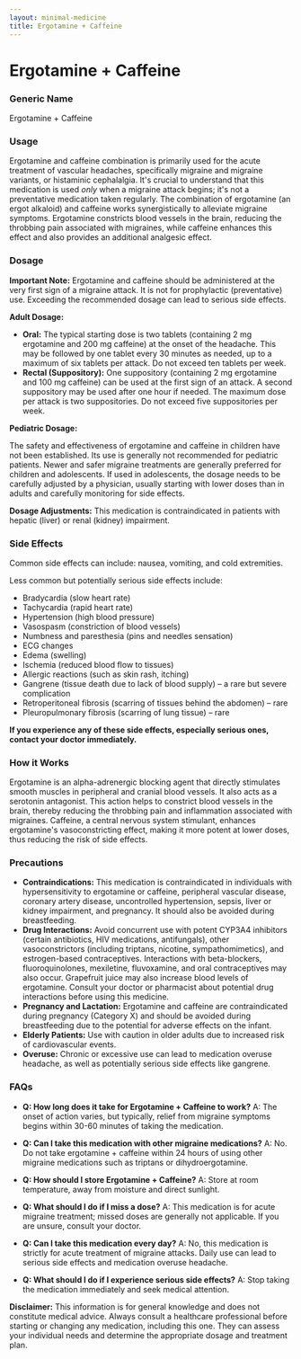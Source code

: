 ```yaml
---
layout: minimal-medicine
title: Ergotamine + Caffeine
---
```


# Ergotamine + Caffeine
### Generic Name
Ergotamine + Caffeine

### Usage

Ergotamine and caffeine combination is primarily used for the acute treatment of vascular headaches, specifically migraine and migraine variants, or histaminic cephalalgia.  It's crucial to understand that this medication is used *only* when a migraine attack begins; it's not a preventative medication taken regularly.  The combination of ergotamine (an ergot alkaloid) and caffeine works synergistically to alleviate migraine symptoms.  Ergotamine constricts blood vessels in the brain, reducing the throbbing pain associated with migraines, while caffeine enhances this effect and also provides an additional analgesic effect.

### Dosage

**Important Note:** Ergotamine and caffeine should be administered at the very first sign of a migraine attack.  It is not for prophylactic (preventative) use.  Exceeding the recommended dosage can lead to serious side effects.

**Adult Dosage:**

* **Oral:** The typical starting dose is two tablets (containing 2 mg ergotamine and 200 mg caffeine) at the onset of the headache.  This may be followed by one tablet every 30 minutes as needed, up to a maximum of six tablets per attack. Do not exceed ten tablets per week.
* **Rectal (Suppository):**  One suppository (containing 2 mg ergotamine and 100 mg caffeine) can be used at the first sign of an attack. A second suppository may be used after one hour if needed. The maximum dose per attack is two suppositories. Do not exceed five suppositories per week.


**Pediatric Dosage:**

The safety and effectiveness of ergotamine and caffeine in children have not been established.  Its use is generally not recommended for pediatric patients.  Newer and safer migraine treatments are generally preferred for children and adolescents.  If used in adolescents, the dosage needs to be carefully adjusted by a physician, usually starting with lower doses than in adults and carefully monitoring for side effects.

**Dosage Adjustments:**  This medication is contraindicated in patients with hepatic (liver) or renal (kidney) impairment.


### Side Effects

Common side effects can include: nausea, vomiting, and cold extremities.

Less common but potentially serious side effects include:

* Bradycardia (slow heart rate)
* Tachycardia (rapid heart rate)
* Hypertension (high blood pressure)
* Vasospasm (constriction of blood vessels)
* Numbness and paresthesia (pins and needles sensation)
* ECG changes
* Edema (swelling)
* Ischemia (reduced blood flow to tissues)
* Allergic reactions (such as skin rash, itching)
* Gangrene (tissue death due to lack of blood supply) – a rare but severe complication
* Retroperitoneal fibrosis (scarring of tissues behind the abdomen) – rare
* Pleuropulmonary fibrosis (scarring of lung tissue) – rare


**If you experience any of these side effects, especially serious ones, contact your doctor immediately.**


### How it Works

Ergotamine is an alpha-adrenergic blocking agent that directly stimulates smooth muscles in peripheral and cranial blood vessels. It also acts as a serotonin antagonist. This action helps to constrict blood vessels in the brain, thereby reducing the throbbing pain and inflammation associated with migraines. Caffeine, a central nervous system stimulant, enhances ergotamine's vasoconstricting effect, making it more potent at lower doses, thus reducing the risk of side effects.


### Precautions

* **Contraindications:**  This medication is contraindicated in individuals with hypersensitivity to ergotamine or caffeine, peripheral vascular disease, coronary artery disease, uncontrolled hypertension, sepsis, liver or kidney impairment, and pregnancy.  It should also be avoided during breastfeeding.
* **Drug Interactions:**  Avoid concurrent use with potent CYP3A4 inhibitors (certain antibiotics, HIV medications, antifungals), other vasoconstrictors (including triptans, nicotine, sympathomimetics), and estrogen-based contraceptives.  Interactions with beta-blockers, fluoroquinolones, mexiletine, fluvoxamine, and oral contraceptives may also occur.  Grapefruit juice may also increase blood levels of ergotamine. Consult your doctor or pharmacist about potential drug interactions before using this medicine.
* **Pregnancy and Lactation:** Ergotamine and caffeine are contraindicated during pregnancy (Category X) and should be avoided during breastfeeding due to the potential for adverse effects on the infant.
* **Elderly Patients:** Use with caution in older adults due to increased risk of cardiovascular events.
* **Overuse:** Chronic or excessive use can lead to medication overuse headache, as well as potentially serious side effects like gangrene.



### FAQs

* **Q: How long does it take for Ergotamine + Caffeine to work?**  A:  The onset of action varies, but typically, relief from migraine symptoms begins within 30-60 minutes of taking the medication.

* **Q: Can I take this medication with other migraine medications?** A: No.  Do not take ergotamine + caffeine within 24 hours of using other migraine medications such as triptans or dihydroergotamine.

* **Q: How should I store Ergotamine + Caffeine?** A: Store at room temperature, away from moisture and direct sunlight.

* **Q: What should I do if I miss a dose?** A:  This medication is for acute migraine treatment; missed doses are generally not applicable.  If you are unsure, consult your doctor.

* **Q:  Can I take this medication every day?** A: No, this medication is strictly for acute treatment of migraine attacks.  Daily use can lead to serious side effects and medication overuse headache.

* **Q: What should I do if I experience serious side effects?** A: Stop taking the medication immediately and seek medical attention.


**Disclaimer:** This information is for general knowledge and does not constitute medical advice.  Always consult a healthcare professional before starting or changing any medication, including this one.  They can assess your individual needs and determine the appropriate dosage and treatment plan.
